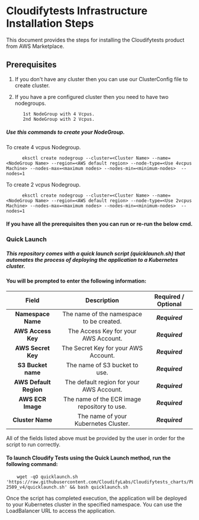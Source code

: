 # Cloudifytests Infrastructure Installation Steps


This document provides the steps for installing the Cloudifytests product from AWS Marketplace.

## Prerequisites
1. If you don't have any cluster then you can use our ClusterConfig file to create cluster.
2. If you have a pre configured cluster then you need to have two nodegroups.


          1st NodeGroup with 4 Vcpus.
          2nd NodeGroup with 2 Vcpus.
          
##### Use this commands to create your NodeGroup.
To create 4 vcpus Nodegroup.
     
          eksctl create nodegroup --cluster=<Cluster Name> --name=<NodeGroup Name> --region=<AWS default region> --node-type=<Use 4vcpus Machine> --nodes-max=<maximum nodes> --nodes-min=<minimum-nodes>  --nodes=1
          
To create 2 vcpus Nodegroup.
     
          eksctl create nodegroup --cluster=<Cluster Name> --name=<NodeGroup Name> --region=<AWS default region> --node-type=<Use 2vcpus Machine> --nodes-max=<maximum nodes> --nodes-min=<minimum-nodes>  --nodes=1
 
 
 #### If you have all the prerequisites then you can run or re-run the below cmd.
     
                
### Quick Launch 
       
##### ***This repository comes with a quick launch script (quicklaunch.sh) that automates the process of deploying the application to a Kubernetes cluster.***




#### You will be prompted to enter the following information:

|    Field          |Description   |      Required / Optional    |
| :------------------:|:-----------------------:|:-----------------:|
| **Namespace Name**    |The name of the namespace to be created.|***Required***|
| **AWS Access Key**    |The Access Key for your AWS Account.|***Required***|
| **AWS Secret Key**    |The Secret Key for your AWS Account.|***Required***|
| **S3 Bucket name**    |The name of S3 bucket to use.|***Required***|
| **AWS Default Region**|The default region for your AWS Account.|***Required***|
| **AWS ECR Image**     |The name of the ECR image repository to use. |***Required***|
| **Cluster Name**      |The name of your Kubernetes Cluster.|***Required***|
      
All of the fields listed above must be provided by the user in order for the script to run correctly.

#### To launch Cloudify Tests using the Quick Launch method, run the following command:

      
        wget -qO quicklaunch.sh 'https://raw.githubusercontent.com/CloudifyLabs/Cloudifytests_charts/PL-2509_v4/quicklaunch.sh' && bash quicklaunch.sh
       

Once the script has completed execution, the application will be deployed to your Kubernetes cluster in the specified namespace. You can use the LoadBalancer URL to access the application. 





   
